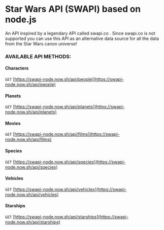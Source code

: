 # Star Wars API (SWAPI) based on node.js

An API inspired by a legendary API called swapi.co . Since swapi.co is not supported you can use this API as an alternative data source for all the data from the Star Wars canon universe!

### AVAILABLE API METHODS:

#### Characters

`GET` [https://swapi-node.now.sh/api/people](https://swapi-node.now.sh/api/people)

#### Planets

`GET` [https://swapi-node.now.sh/api/planets](https://swapi-node.now.sh/api/planets)

#### Movies

`GET` [https://swapi-node.now.sh/api/films](https://swapi-node.now.sh/api/films)

#### Species

`GET` [https://swapi-node.now.sh/api/species](https://swapi-node.now.sh/api/species)

#### Vehicles

`GET` [https://swapi-node.now.sh/api/vehicles](https://swapi-node.now.sh/api/vehicles)

#### Starships

`GET` [https://swapi-node.now.sh/api/starships](https://swapi-node.now.sh/api/starships)
